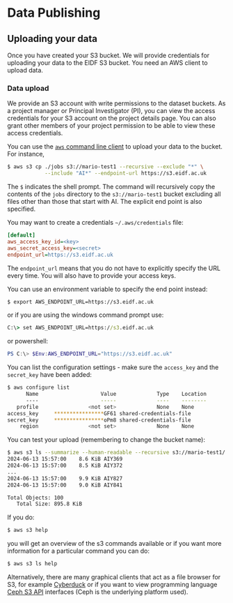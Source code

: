 # Data Publishing

## Uploading your data

Once you have created your S3 bucket. We will provide credentials for uploading your data to the EIDF S3 bucket. You need an AWS client to upload data.

### Data upload

We provide an S3 account with write permissions to the dataset buckets.
As a project manager or Principal Investigator (PI), you can view the access credentials for your S3 account on the project details page. You can also grant other members of your project permission to be able to view these access credentials.

You can use the [`aws` command line client](https://aws.amazon.com/cli/) to upload your data to the bucket. For instance,

```bash
$ aws s3 cp ./jobs s3://mario-test1 --recursive --exclude "*" \
            --include "AI*" --endpoint-url https://s3.eidf.ac.uk
```

The `$` indicates the shell prompt. The command will recursively copy the contents of the `jobs` directory to the `s3://mario-test1` bucket excluding all files other than those that start with AI. The explicit end point is also specified.  

You may want to create a credentials  `~/.aws/credentials` file:

```ini
[default]
aws_access_key_id=<key>
aws_secret_access_key=<secret>
endpoint_url=https://s3.eidf.ac.uk
```

The `endpoint_url` means that you do not have to explicitly specify the URL every time. You will also have to provide your access keys.

You can use an environment variable to specify the end point instead:

```bash
$ export AWS_ENDPOINT_URL=https://s3.eidf.ac.uk
```

or if you are using the windows command prompt use:

```cmd
C:\> set AWS_ENDPOINT_URL=https://s3.eidf.ac.uk
```

or powershell:

```powershell
PS C:\> $Env:AWS_ENDPOINT_URL="https://s3.eidf.ac.uk"
```

You can list the configuration settings - make sure the `access_key` and the `secret_key` have been added:

```bash
$ aws configure list
      Name                    Value             Type    Location
      ----                    -----             ----    --------
   profile                <not set>             None    None
access_key     ****************GF61 shared-credentials-file
secret_key     ****************oPm8 shared-credentials-file
    region                <not set>             None    None
```

You can test your upload (remembering to change the bucket name):

```bash
$ aws s3 ls --summarize --human-readable --recursive s3://mario-test1/
2024-06-13 15:57:00    8.6 KiB AIY369
2024-06-13 15:57:00    8.5 KiB AIY372
...
2024-06-13 15:57:00    9.9 KiB AIY827
2024-06-13 15:57:00    9.0 KiB AIY841

Total Objects: 100
   Total Size: 895.8 KiB
```

If you do:

```bash
$ aws s3 help
```

you will get an overview of the s3 commands available or if you want more information for a particular command you can do:

```bash
$ aws s3 ls help
```

Alternatively, there are many graphical clients that act as a file browser for S3, for example [Cyberduck](https://cyberduck.io) or if you want to view programming language [Ceph S3 API](https://docs.ceph.com/en/latest/radosgw/s3/) interfaces (Ceph is the underlying platform used).
